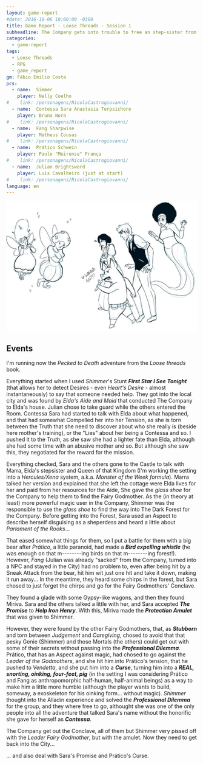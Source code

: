 ```yaml
---
layout: game-report
#date: 2016-10-06 10:00:00 -0300
title: Game Report - Loose Threads - Session 1 
subheadline: The Company gets into trouble to free an step-sister from her curse!
categories:
  - game-report
tags:
  - Loose Threads
  - RPG
  - game_report
gm: Fábio Emilio Costa
pcs:
  - name:  Simmer
    player: Nelly Coelho
#    link: /personagens/NicolaCastrogiovanni/
  - name:  Contessa Sara Anastasia Terpsichore
    player: Bruna Nora
#    link: /personagens/NicolaCastrogiovanni/
  - name:  Fang Sharpwise
    player: Matheus Cousas
#    link: /personagens/NicolaCastrogiovanni/
  - name:  Prático Schwein
    player: Paulo "Meirense" França
#    link: /personagens/NicolaCastrogiovanni/
  - name:  Julian Brightsword
    player: Luis Cavalheiro (just at start)
#    link: /personagens/NicolaCastrogiovanni/
language: en
---
```


![[The Company is in trouble with the Fairy Godmothers!(L/R: Miriva, The Leader of the Godmothers, Sara, Prático, Fang and Shimmer) - Art by Bruna Nora](/assets/img/LooseThreads1.jpg)](/assets/img/LooseThreads1.jpg)

## Events

I'm running now the _Pecked to Death_ adventure from the _Loose threads_ book.

Everything started when I used _Shimmer_'s Stunt ___First Star I See Tonight___ (that allows her to detect Desires - even _Heart's Desire_ - almost instantaneously) to say that someone needed help. They got into the local city and was found by _Elda's Aide and Maid_ that conducted The Company to Elda's house. Julian chose to take guard while the others entered the Room. Contessa Sara had started to talk with Elda about what happened, and that had somewhat Compelled her into her Tension, as she is torn between the Truth that she need to discover about who she really is (beside here mother's training), or the "Lies" about her being a Contessa and so. I pushed it to the _Truth_, as she saw she had a lighter fate than Elda, although she had some time with an abusive mother and so. But although she saw this, they negotiated for the reward for the mission.

Everything checked, Sara and the others gone to the Castle to talk with Marra, Elda's stepsister and Queen of that Kingdom (I'm working the setting into a _Hercules/Xena_ system, a.k.a. _Monster of the Week formula_). Marra talked her version and explained that she left the cottage were Elda lives for her and paid from her resources for the Aide, She gave the _glass shoe_ for the Company to help them to find the Fairy Godmother. As the (in theory at least) more powerful magic user in the Company, Shimmer was the responsible to use the _glass shoe_ to find the way into The Dark Forest for the Company. Before getting into the Forest, Sara used an Aspect to describe herself disguising as a sheperdess and heard a little about _Parlament of the Rooks_...

That eased somewhat things for them, so I put a battle for them with a big bear after _Prático_, a little paranoid, had made a ___Bird expelling whistle___ (he was enough on that m\-\-\-\-\-\-\-\-ing birds on that m\-\-\-\-\-\-\-\-ing forest!). However, _Fang_ (Julian was already "sacked" from the Company, turned into a NPC and stayed in the City) had no problem to, even after being hit by a Sneak Attack from the bear, hit him wit just one hit and take it down, making it run away... In the meantime, they heard some chirps in the forest, but Sara chosed to just forget the chirps and go for the Fairy Godmothers' Conclave. 

They found a glade with some Gypsy-like wagons, and then they found Miriva. Sara and the others talked a little with her, and Sara accepted ___The Promise___ to ___Help Iron Henry___. With this, Miriva made the ___Protection Amulet___ that was given to Shimmer.

However, they were found by the other Fairy Godmothers, that, as ___Stubborn___ and torn between _Judgement_ and _Caregiving_, chosed to avoid that that pesky Genie (Shimmer) and those Mortals (the others) could get out with some of their secrets without passing into the ___Professional Dilemma___. Prático, that has an Aspect against magic, had chosed to go against the _Leader of the Godmothers_, and she hit him into Prático's tension, that he pushed to _Vendetta_, and she put him into a ___Curse___, turning him into a ___REAL, snorting, oinking, four-feet, pig___ (in the setting I was considering Prático and Fang as anthropomorphic half-human, half-animal beings) as a way to make him a little more humble (although the player wants to build, someway, a exoskeleton for his oinking form... without magic). _Shimmer_ thought into the Alladin experience and solved the ___Professional Dilemma___ for the group, and they where free to go, althought she was one of the only people into all the adventure that talked Sara's name without the honorific she gave for herself as ___Contessa___. 

The Company get out the Conclave, all of them but Shimmer very pissed off with the _Leader Fairy Godmother_, but with the amulet. Now they need to get back into the City...

... and also deal with Sara's Promise and Prático's Curse.


